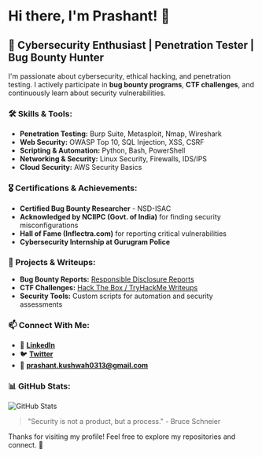 # Hi there, I'm Prashant! 👋

## 🔐 Cybersecurity Enthusiast | Penetration Tester | Bug Bounty Hunter

I'm passionate about cybersecurity, ethical hacking, and penetration testing. I actively participate in **bug bounty programs**, **CTF challenges**, and continuously learn about security vulnerabilities.

### 🛠 Skills & Tools:
- **Penetration Testing:** Burp Suite, Metasploit, Nmap, Wireshark
- **Web Security:** OWASP Top 10, SQL Injection, XSS, CSRF
- **Scripting & Automation:** Python, Bash, PowerShell
- **Networking & Security:** Linux Security, Firewalls, IDS/IPS
- **Cloud Security:** AWS Security Basics

### 🎖 Certifications & Achievements:
- **Certified Bug Bounty Researcher** - NSD-ISAC
- **Acknowledged by NCIIPC (Govt. of India)** for finding security misconfigurations
- **Hall of Fame (Inflectra.com)** for reporting critical vulnerabilities
- **Cybersecurity Internship at Gurugram Police**

### 📂 Projects & Writeups:
- **Bug Bounty Reports:** [Responsible Disclosure Reports](#)
- **CTF Challenges:** [Hack The Box / TryHackMe Writeups](#)
- **Security Tools:** Custom scripts for automation and security assessments

### 📫 Connect With Me:
- 🔗 **[LinkedIn](https://www.linkedin.com/in/prashant-kush/)**
- 🐦 **[Twitter](https://x.com/PRAKUSH2611)** 
- 📧 **prashant.kushwah0313@gmail.com**

### 📊 GitHub Stats:
![GitHub Stats](https://github-readme-stats.vercel.app/api?username=Prashant0313&show_icons=true&theme=radical)

> "Security is not a product, but a process." - Bruce Schneier

Thanks for visiting my profile! Feel free to explore my repositories and connect. 🚀

<!--
**Prashant0313/prashant0313** is a ✨ _special_ ✨ repository because its `README.md` (this file) appears on your GitHub profile.

Here are some ideas to get you started:

- 🔭 I’m currently working on ...
- 🌱 I’m currently learning ...
- 👯 I’m looking to collaborate on ...
- 🤔 I’m looking for help with ...
- 💬 Ask me about ...
- 📫 How to reach me: ...
- 😄 Pronouns: ...
- ⚡ Fun fact: ...
-->
